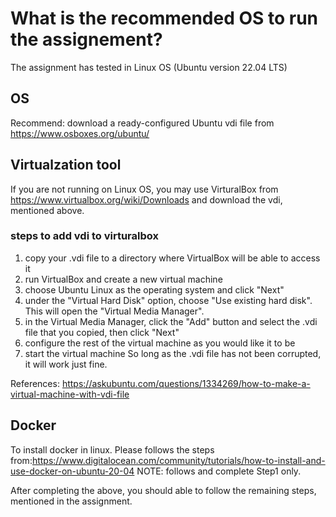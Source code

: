 # What is the recommended OS to run the assignement?
The assignment has tested in Linux OS (Ubuntu version 22.04 LTS)

## OS
Recommend: download a ready-configured Ubuntu vdi file from https://www.osboxes.org/ubuntu/

## Virtualzation tool
If you are not running on Linux OS, you may use VirturalBox from https://www.virtualbox.org/wiki/Downloads and download the vdi, mentioned above.

### steps to add vdi to virturalbox
1. copy your .vdi file to a directory where VirtualBox will be able to access it
2. run VirtualBox and create a new virtual machine
3. choose Ubuntu Linux as the operating system and click "Next"
4. under the "Virtual Hard Disk" option, choose "Use existing hard disk". This will open the "Virtual Media Manager".
5. in the Virtual Media Manager, click the "Add" button and select the .vdi file that you copied, then click "Next"
6. configure the rest of the virtual machine as you would like it to be
7. start the virtual machine
So long as the .vdi file has not been corrupted, it will work just fine.

References: https://askubuntu.com/questions/1334269/how-to-make-a-virtual-machine-with-vdi-file

## Docker
To install docker in linux. Please follows the steps from:https://www.digitalocean.com/community/tutorials/how-to-install-and-use-docker-on-ubuntu-20-04
NOTE: follows and complete Step1 only.

After completing the above, you should able to follow the remaining steps, mentioned in the assignment.